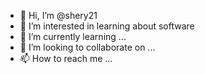- 👋 Hi, I’m @shery21
- 👀 I’m interested in learning about software
- 🌱 I’m currently learning ...
- 💞️ I’m looking to collaborate on ...
- 📫 How to reach me ...

<!---
shery21/shery21 is a ✨ special ✨ repository because its `README.md` (this file) appears on your GitHub profile.
You can click the Preview link to take a look at your changes.
--->
